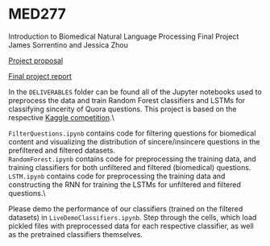 # MED277

Introduction to Biomedical Natural Language Processing Final Project\
James Sorrentino and Jessica Zhou

[Project proposal](https://docs.google.com/document/d/1CuFxbl7UYIsE8zaTxz7CsERl31eqVIJaM7aDxzFsWqU/edit?usp=sharing)

[Final project report](https://docs.google.com/document/d/1H5nZ3QRxygRVN4XT-zGZPvzfdh82XzjH0bJnDklcCZw/edit?usp=sharing)

In the `DELIVERABLES` folder can be found all of the Jupyter notebooks used to preprocess the data and train Random Forest classifiers and LSTMs for classifying sincerity of Quora questions. This project is based on the respective [Kaggle competition](https://www.kaggle.com/c/quora-insincere-questions-classification).\\

`FilterQuestions.ipynb` contains code for filtering questions for biomedical content and visualizing the distribution of sincere/insincere questions in the prefiltered and filtered datasets.\
`RandomForest.ipynb` contains code for preprocessing the training data, and training classifiers for both unfiltered and filtered (biomedical) questions.\
`LSTM.ipynb` contains code for preprocessing the training data and constructing the RNN for training the LSTMs for unfiltered and filtered questions.\

Please demo the performance of our classifiers (trained on the filtered datasets) in `LiveDemoClassifiers.ipynb`. Step through the cells, which load pickled files with preprocessed data for each respective classifier, as well as the pretrained classifiers themselves.  
